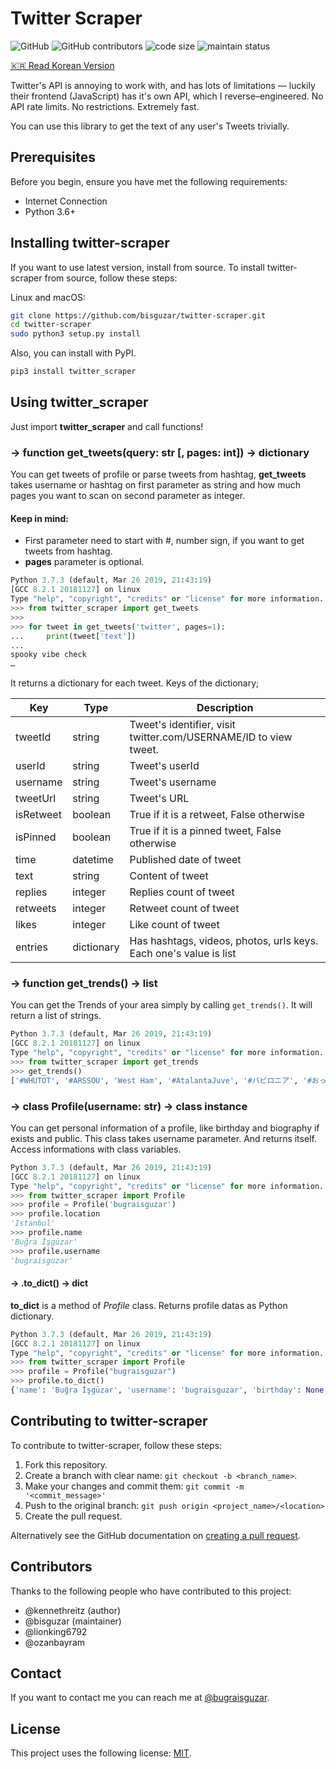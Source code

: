 # Twitter Scraper

![GitHub](https://img.shields.io/github/license/bisguzar/twitter-scraper) ![GitHub contributors](https://img.shields.io/github/contributors/bisguzar/twitter-scraper) ![code size](https://img.shields.io/github/languages/code-size/bisguzar/twitter-scraper) ![maintain status](https://img.shields.io/maintenance/yes/2020)

[🇰🇷 Read Korean Version](https://github.com/bisguzar/twitter-scraper/blob/master/twitter_scraper/__init__.py)

Twitter's API is annoying to work with, and has lots of limitations — luckily their frontend (JavaScript) has it's own API, which I reverse–engineered. No API rate limits. No restrictions. Extremely fast.

You can use this library to get the text of any user's Tweets trivially.

## Prerequisites

Before you begin, ensure you have met the following requirements:

* Internet Connection
* Python 3.6+

## Installing twitter-scraper

If you want to use latest version, install from source. To install twitter-scraper from source, follow these steps:

Linux and macOS:
```bash
git clone https://github.com/bisguzar/twitter-scraper.git
cd twitter-scraper
sudo python3 setup.py install 
```

Also, you can install with PyPI.

```bash
pip3 install twitter_scraper
```

## Using twitter_scraper

Just import **twitter_scraper** and call functions!


### → function **get_tweets(query: str [, pages: int])** -> dictionary
You can get tweets of profile or parse tweets from hashtag, **get_tweets** takes username or hashtag on first parameter as string and how much pages you want to scan on second parameter as integer. 

#### Keep in mind:
* First parameter need to start with #, number sign, if you want to get tweets from hashtag.
* **pages** parameter is optional.

```python
Python 3.7.3 (default, Mar 26 2019, 21:43:19) 
[GCC 8.2.1 20181127] on linux
Type "help", "copyright", "credits" or "license" for more information.
>>> from twitter_scraper import get_tweets
>>> 
>>> for tweet in get_tweets('twitter', pages=1):
...     print(tweet['text'])
... 
spooky vibe check
…
```

It returns a dictionary for each tweet. Keys of the dictionary;

| Key       | Type       | Description                                                      |
|-----------|------------|------------------------------------------------------------------|
| tweetId   | string     | Tweet's identifier, visit twitter.com/USERNAME/ID to view tweet. |
| userId    | string     | Tweet's userId                                                   |
| username  | string     | Tweet's username                                                 |
| tweetUrl  | string     | Tweet's URL                                                      |
| isRetweet | boolean    | True if it is a retweet, False otherwise                         |
| isPinned | boolean    | True if it is a pinned tweet, False otherwise                     |
| time      | datetime   | Published date of tweet                                          |
| text      | string     | Content of tweet                                                 |
| replies   | integer    | Replies count of tweet                                           |
| retweets  | integer    | Retweet count of tweet                                           |
| likes     | integer    | Like count of tweet                                              |
| entries   | dictionary | Has hashtags, videos, photos, urls keys. Each one's value is list|

### → function **get_trends()** -> list
You can get the Trends of your area simply by calling `get_trends()`. It will return a list of strings.

```python
Python 3.7.3 (default, Mar 26 2019, 21:43:19) 
[GCC 8.2.1 20181127] on linux
Type "help", "copyright", "credits" or "license" for more information.
>>> from twitter_scraper import get_trends
>>> get_trends()
['#WHUTOT', '#ARSSOU', 'West Ham', '#AtalantaJuve', '#バビロニア', '#おっさんずラブinthasky', 'Southampton', 'Valverde', '#MMKGabAndMax', '#23NParoNacional']
```

### → class **Profile(username: str)** -> class instance
You can get personal information of a profile, like birthday and biography if exists and public. This class takes username parameter. And returns itself. Access informations with class variables.


```python
Python 3.7.3 (default, Mar 26 2019, 21:43:19) 
[GCC 8.2.1 20181127] on linux
Type "help", "copyright", "credits" or "license" for more information.
>>> from twitter_scraper import Profile
>>> profile = Profile('bugraisguzar')
>>> profile.location
'Istanbul'
>>> profile.name
'Buğra İşgüzar'
>>> profile.username
'bugraisguzar'
```

#### → **.to_dict()** -> dict

**to_dict** is a method of *Profile* class. Returns profile datas as Python dictionary.

```python
Python 3.7.3 (default, Mar 26 2019, 21:43:19) 
[GCC 8.2.1 20181127] on linux
Type "help", "copyright", "credits" or "license" for more information.
>>> from twitter_scraper import Profile
>>> profile = Profile("bugraisguzar")
>>> profile.to_dict()
{'name': 'Buğra İşgüzar', 'username': 'bugraisguzar', 'birthday': None, 'biography': 'geliştirici@peptr', 'website': 'bisguzar.com', 'profile_photo': 'https://pbs.twimg.com/profile_images/1199305322474745861/nByxOcDZ_400x400.jpg', 'banner_photo': 'https://pbs.twimg.com/profile_banners/1019138658/1555346657/1500x500', 'likes_count': 2512, 'tweets_count': 756, 'followers_count': 483, 'following_count': 255, 'is_verified': False, 'is_private': False, user_id: "1019138658"}
```



## Contributing to twitter-scraper
To contribute to twitter-scraper, follow these steps:

1. Fork this repository.
2. Create a branch with clear name: `git checkout -b <branch_name>`.
3. Make your changes and commit them: `git commit -m '<commit_message>'`
4. Push to the original branch: `git push origin <project_name>/<location>`
5. Create the pull request.

Alternatively see the GitHub documentation on [creating a pull request](https://help.github.com/en/github/collaborating-with-issues-and-pull-requests/creating-a-pull-request).

## Contributors

Thanks to the following people who have contributed to this project:

* @kennethreitz (author)
* @bisguzar (maintainer)
* @lionking6792
* @ozanbayram



## Contact
If you want to contact me you can reach me at [@bugraisguzar](https://twitter.com/bugraisguzar).


## License
This project uses the following license: [MIT](https://github.com/bisguzar/twitter-scraper/blob/master/LICENSE).
